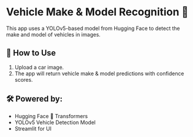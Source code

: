 # Vehicle Make & Model Recognition 🚗

This app uses a YOLOv5-based model from Hugging Face to detect the make and model of vehicles in images.

## 🧪 How to Use

1. Upload a car image.
2. The app will return vehicle make & model predictions with confidence scores.

## 🛠️ Powered by:
- Hugging Face 🤗 Transformers
- YOLOv5 Vehicle Detection Model
- Streamlit for UI

